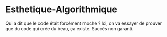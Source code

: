 # Esthetique-Algorithmique
Qui a dit que le code était forcément moche ? Ici, on va essayer de prouver que du code qui crée du beau, ça existe.
Succès non garanti.
